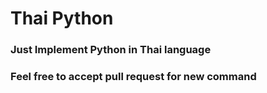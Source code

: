# Thai Python

### Just Implement Python in Thai language

### Feel free to accept pull request for new command
